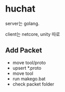# huchat

server는 golang. 

client는 netcore, unity 따로

Add Packet 
-------------
* move tool/proto
* upsert *.proto
* move tool
* run makego.bat
* check packet folder